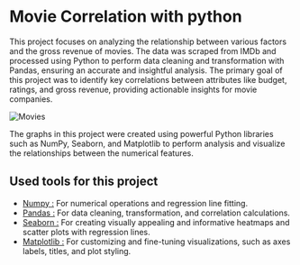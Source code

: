 # Movie Correlation with python

This project focuses on analyzing the relationship between various factors and the gross revenue of movies. The data was scraped from IMDb and processed using Python to perform data cleaning and transformation with Pandas, ensuring an accurate and insightful analysis. 
The primary goal of this project was to identify key correlations between attributes like budget, ratings, and gross revenue, providing actionable insights for movie companies.

![Movies](https://github.com/user-attachments/assets/3872d6e3-a463-4d80-baba-5b371025f734)


The graphs in this project were created using powerful Python libraries such as NumPy, Seaborn, and Matplotlib to perform analysis and visualize the relationships between the numerical features.

## Used tools for this project

* [Numpy :](https://numpy.org/) For numerical operations and regression line fitting.
* [Pandas :](https://pandas.pydata.org/docs/user_guide/index.html) For data cleaning, transformation, and correlation calculations.
* [Seaborn :](https://seaborn.pydata.org/) For creating visually appealing and informative heatmaps and scatter plots with regression lines.
* [Matplotlib :](https://matplotlib.org/) For customizing and fine-tuning visualizations, such as axes labels, titles, and plot styling.
